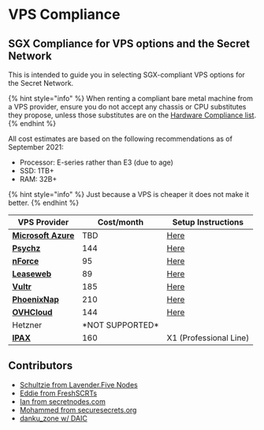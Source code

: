 # VPS Compliance

## SGX Compliance for VPS options and the Secret Network <a href="#information-regarding-sgx-compliance-for-vps-options-and-the-secret-network" id="information-regarding-sgx-compliance-for-vps-options-and-the-secret-network"></a>

This is intended to guide you in selecting SGX-compliant VPS options for the Secret Network.

{% hint style="info" %}
When renting a compliant bare metal machine from a VPS provider, ensure you do not accept any chassis or CPU substitutes they propose, unless those substitutes are on the [Hardware Compliance list](../hardware-compliance.md).
{% endhint %}

All cost estimates are based on the following recommendations as of September 2021:

* Processor: E-series rather than E3 (due to age)
* SSD: 1TB+
* RAM: 32B+

{% hint style="info" %}
Just because a VPS is cheaper it does not make it better.
{% endhint %}

| VPS Provider                                                                                                                                                                                                                      | Cost/month        | Setup Instructions               |
| --------------------------------------------------------------------------------------------------------------------------------------------------------------------------------------------------------------------------------- | ----------------- | -------------------------------- |
| [**Microsoft Azure**](https://azure.microsoft.com/en-us/solutions/confidential-compute/#overview)                                                                                                                                 | TBD               | [Here](microsoft-azure-setup.md) |
| [**Psychz**](https://www.psychz.net/dashboard/client/web/order/dedicated-server?processor=\&processorBaseFreq=\&numberOfCpu=7391\&cpuCores=\&location=)                                                                           | 144               | [Here](psychz-setup.md)          |
| [**nForce**](https://www.nforce.com/customserver)                                                                                                                                                                                 | 95                | [Here](nforce-setup.md)          |
| [**Leaseweb**](https://www.leaseweb.com/dedicated-servers/build-your-own)                                                                                                                                                         | 89                | [Here](leaseweb-setup.md)        |
| [**Vultr**](https://www.vultr.com/products/bare-metal/)                                                                                                                                                                           | 185               | [Here](vultr-setup.md)           |
| [**PhoenixNap**](https://admin.phoenixnap.com/wap-pncpadmin-shell/orderForm?bmbPath=/order-management/order-form?currencyCode=usd)                                                                                                | 210               | [Here](phoenixnap-setup.md)      |
| [**OVHCloud**](https://www.ovhcloud.com/en/bare-metal/rise/rise-3/)                                                                                                                                                               | 144               | [Here](ovhcloud-setup.md)        |
| Hetzner                                                                                                                                                                                                                           | \*NOT SUPPORTED\* |                                  |
| [**IPAX**](../../../node-runners/vps-compliance/\[https:/azure.microsoft.com/en-us/solutions/confidential-compute/#overview]\(https://www.ipax.at/rootserver-mieten/dedicated-server-mieten/leistungsstarke-dedizierte-server/\)) | 160               | X1 (Professional Line)           |

## **Contributors**

* [Schultzie from Lavender.Five Nodes](https://secretnodes.com/secret/chains/secret-3/validators/84BC2C72491187FAB144F628166E10D592786616)
* [Eddie from FreshSCRTs](https://secretnodes.com/secret/chains/secret-3/validators/6AFCF9EB1AC264954C784274A6ABF012D50EB0B6)
* [Ian from secretnodes.com](https://secretnodes.com/secret/chains/secret-3/validators/81EBCE2FFC29820351C086E9EDA6A220098FF41C)
* [Mohammed from securesecrets.org](https://secretnodes.com/secret/chains/secret-3/validators/45521282C12E0EC1691495FCA714947DCA072745)
* [danku\_zone w/ DAIC](https://www.mintscan.io/secret/validators/secretvaloper1gkk02na77t83dvmf9vd7lajptejaqkyug62h56)
